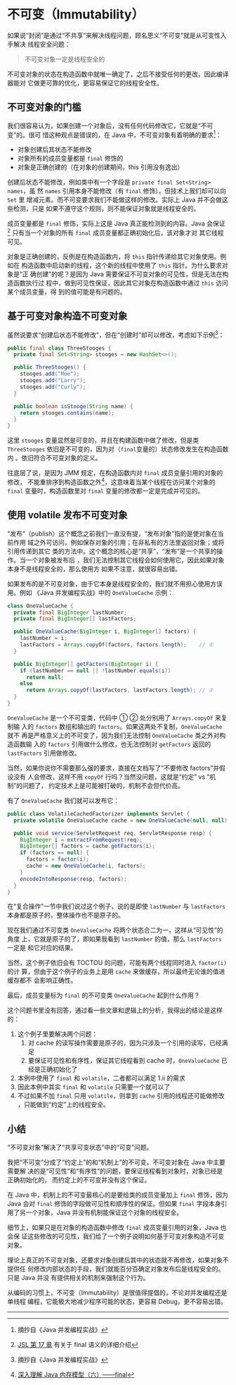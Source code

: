 # 不可变（Immutability）

如果说“封闭”是通过“不共享”来解决线程问题，顾名思义“不可变”就是从可变性入手解决
线程安全问题：

> 不可变对象一定是线程安全的

不可变对象的状态在构造函数中就唯一确定了，之后不接受任何的更改，因此编译器能对
它做更可靠的优化，更容易保证它的线程安全性。

## 不可变对象的门槛

我们很容易认为，如果创建一个对象后，没有任何代码修改它，它就是“不可变”的。很可
惜这种观点是错误的，在 Java 中，不可变对象有着明确的要求[^ref-book]：

* 对象创建后其状态不能修改
* 对象所有的成员变量都是 `final` 修饰的
* 对象是正确创建的（在对象的创建期间，this 引用没有逸出）

创建后状态不能修改，例如类中有一个字段是 `private final Set<String> names`，虽
然 `names` 引用本身不能修改（有 `final` 修饰），但技术上我们却可以向 `Set` 里
增减元素。而不可变要求我们不能做这样的修改。实际上 Java 并不会做这些检测，只是
如果不遵守这个规则，则不能保证对象就是线程安全的。

成员变量都是 `final` 修饰，实际上这是 Java 真正能检测到的内容。Java 会保证
[^JSL-chap17] 只有当一个对象的所有 `final` 成员变量都正确初始化后，该对象才对
其它线程可见。

对象是正确创建的，反例是在构造函数内，将 `this` 指针传递给其它对象使用。例如在
构造函数中启动新的线程，这个新的线程中使用了 `this` 指针。为什么要求对象是“正
确创建”的呢？是因为 Java 需要保证不可变对象的可见性，但是无法在构造函数执行过
程中，做到可见性保证，因此其它对象在构造函数中通过 `this` 访问某个成员变量，得
到的值可能是有问题的。

## 基于可变对象构造不可变对象

虽然说要求“创建后状态不能修改”，但在“创建时”却可以修改，考虑如下示例[^ref-book]：

```java
public final class ThreeStooges {
  private final Set<String> stooges = new HashSet<>();

  public ThreeStooges() {
    stooges.add("Moe");
    stooges.add("Larry");
    stooges.add("Curly");
  }

  public boolean isStooge(String name) {
    return stooges.contains(name);
  }
}
```

这里 `stooges` 变量显然是可变的，并且在构建函数中做了修改，但是类
`ThreeStooges` 依旧是不可变的，因为对（`final`变量的）状态修改发生在构造函数内
。依旧符合不可变对象的定义。

往底层了说，是因为 JMM 规定，在构造函数内对 `final` 成员变量引用的对象的修改，
不能重排序到构造函数之外[^ref-infoq]，这意味着当某个线程在访问某个对象的
`final` 变量时，构造函数里对 `final` 变量的修改都一定是完成并可见的。

## 使用 volatile 发布不可变对象

“发布”（publish）这个概念之前我们一直没有提，“发布对象”指的是使对象在当前作用
域之外可访问，例如保存对象的引用；在非私有的方法里返回对象；或将引用传递到其它
类的方法中。这个概念的核心是“共享”，“发布”是一个共享的操作。当一个对象被发布后
，我们无法控制其它线程会如何使用它，因此如果对象本身不是线程安全的，那么使用方
如果不注意，就很容易出错。

如果发布的是不可变对象，由于它本身是线程安全的，我们就不用担心使用方误用。例如
《Java 并发编程实战》中的 `OneValueCache` 示例：

```java
class OneValueCache {
  private final BigInteger lastNumber;
  private final BigInteger[] lastFactors;

  public OneValueCache(BigInteger i, BigInteger[] factors) {
    lastNumber = i;
    lastFactors = Arrays.copyOf(factors, factors.length);    // ①
  }

  public BigInteger[] getFactors(BigInteger i) {
    if (lastNumber == null || !lastNumber.equals(i))
      return null;
    else
      return Arrays.copyOf(lastFactors, lastFactors.length); // ②
  }
}
```

`OneValueCache` 是一个不可变类，代码中 ① ② 处分别用了 `Arrays.copyOf` 来复制输
入的 `factors` 数组和输出的 `factors`。如果这两处不复制，`OneValueCache` 就不
再是严格意义上的不可变了，因为我们无法控制 `OneValueCache` 类之外对构造函数输
入的 `factors` 引用做什么修改，也无法控制对 `getFactors` 返回的 `lastFactors`
引用做修改。

当然，如果你说你不需要那么强的要求，直接在文档写了“不要修改 factors”并假设没有
人会修改，这样不用 `copyOf` 行吗？当然没问题，这就是“约定” vs “机制”的问题了，
约定技术上是可能被打破的，机制不会但代价高。

有了 `OneValueCache` 我们就可以发布它：

```java
public class VolatileCachedFactorizer implements Servlet {
  private volatile OneValueCache cache = new OneValueCache(null, null);

  public void service(ServletRequest req, ServletResponse resp) {
    BigInteger i = extractFromRequest(req);
    BigInteger[] factors = cache.getFactors(i);
    if (factors == null) {
      factors = factor(i);
      cache = new OneValueCache(i, factors);
    }
    encodeIntoResponse(resp, factors);
  }
}
```

在“复合操作”一节中我们说过这个例子，说的是即使 `lastNumber` 与 `lastFactors`
本身都是原子的，整体操作也不是原子的。

现在我们通过不可变类 `OneValueCache` 将两个状态合二为一，这样从“可见性”的角度
上，它就是原子的了，即如果我看到 `lastNumber` 的值，那么 `lastFactors` 一定是
和它对应的结果。

当然，这个例子依旧会有 TOCTOU 的问题，可能有两个线程同时进入 `factor(i)` 的计
算，但由于这个例子的业务上是用 `cache` 来做缓存，所以最终无论谁的值进缓存都不
会影响正确性。

最后，成员变量标为 `final` 的不可变类 `OneValueCache` 起到什么作用？

这个问题书里没有回答，通过看一些文章和逻辑上的分析，我得出的结论是这样的：

1. 这个例子里要解决两个问题：
    1. 对 cache 的读写操作需要是原子的，因为只涉及一个引用的读写，已经满足
    2. 要保证可见性和有序性，保证其它线程看到 cache 时，`OneValueCache` 已经是正确初始化了
2. 本例中使用了 `final` 和 `volatile`，二者都可以满足 1.ii 的需求
3. 因此本例中其实 `final` 和 `volatile` 只需要一个就可以了
4. 不过如果不加 `final` 只用 `volatile`，则拿到 `cache` 引用的线程还可能做修改
   ，只能做到“约定”上的线程安全。

## 小结

“不可变对象”解决了“共享可变状态”中的“可变”问题。

我把“不可变”分成了“约定上”的和“机制上”的不可变。不可变对象在 Java 中主要需要解
决的是“可见性”和“有序性”的问题，要保证线程看到对象时，对象已经是正确初始化的，
而约定上的不可变并没有这个保证。

在 Java 中，机制上的不可变最核心的是要给类的成员变量加上 `final` 修饰，因为
Java 会对 `final` 修饰的字段做可见性和顺序性的保证。但如果 `final` 字段本身引
用了另一个对象，Java 并没有机制能保证这个对象的线程安全。

细节上，如果只是在对象的构造函数中修改 `final` 成员变量引用的对象，Java 也会保
证这些修改的可见性，我们给了一个例子说明如何基于可变对象构造不可变对象。

理论上真正的不可变对象，还要求对象创建后其中的状态就不再修改，如果对象不提供任
何修改内部状态的手段，我们就能百分百确定对象发布后是线程安全的。只是 Java 并没
有提供相关的机制来强制这个行为。

从编码的习惯上，不可变（Immutability）是很值得提倡的，不论对并发编程还是单线程
编程，它能极大地减少程序可能的状态，更容易 Debug，更不容易出错。

---

[^ref-book]: 摘抄自《Java 并发编程实战》

[^JSL-chap17]: [JSL 第 17 章](https://docs.oracle.com/javase/specs/jls/se8/html/jls-17.html#jls-17.5) 有关于 final 语义的详细介绍

[^ref-infoq]: [深入理解 Java 内存模型（六）——final](https://www.infoq.cn/article/java-memory-model-6)

